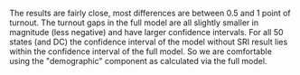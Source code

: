 The results are fairly close, most differences are between 0.5 and 1 point of
turnout. The turnout gaps in the full model are all slightly smaller in magnitude
(less negative) and have larger confidence intervals.  For all 50 states (and DC)
the confidence interval of the model without SRI result lies within the confidence
interval of the full model.
So we are comfortable using the "demographic" component as calculated via the full
model.
